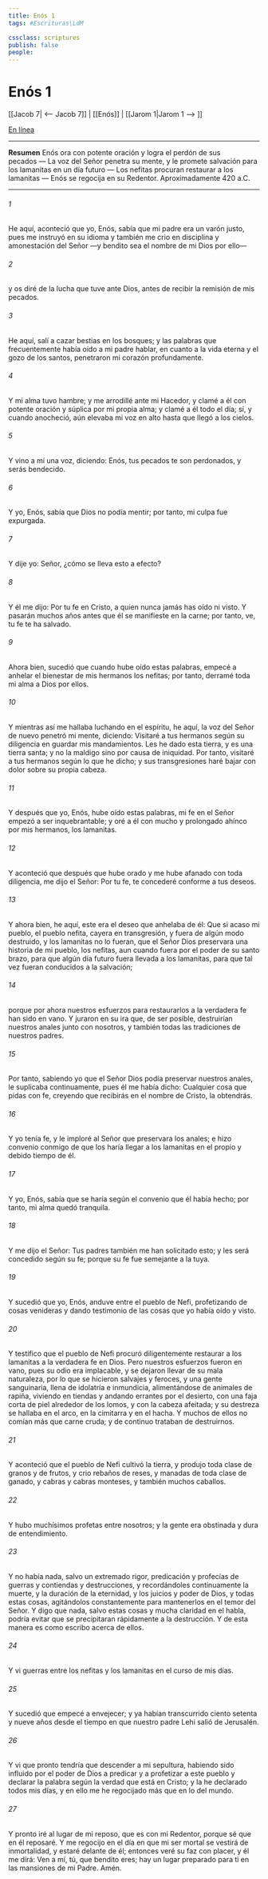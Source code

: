 ```yaml
---
title: Enós 1
tags: #Escrituras\LdM

cssclass: scriptures
publish: false
people:
---
```


# Enós 1
[[Jacob 7| <-- Jacob 7]] | [[Enós]] | [[Jarom 1|Jarom 1 --> ]]

[En línea](https://churchofjesuschrist.org/study/scriptures/bofm/enos/1?lang=spa)

---
__Resumen__
Enós ora con potente oración y logra el perdón de sus pecados — La voz del Señor penetra su mente, y le promete salvación para los lamanitas en un día futuro — Los nefitas procuran restaurar a los lamanitas — Enós se regocija en su Redentor. Aproximadamente 420 a.C.

---
###### 1 
He aquí, aconteció que yo, Enós, sabía que mi padre era un varón justo, pues me instruyó en su idioma y también me crio en disciplina y amonestación del Señor —y bendito sea el nombre de mi Dios por ello—

###### 2 
y os diré de la lucha que tuve ante Dios, antes de recibir la remisión de mis pecados.

###### 3 
He aquí, salí a cazar bestias en los bosques; y las palabras que frecuentemente había oído a mi padre hablar, en cuanto a la vida eterna y el gozo de los santos, penetraron mi corazón profundamente.

###### 4 
Y mi alma tuvo hambre; y me arrodillé ante mi Hacedor, y clamé a él con potente oración y súplica por mi propia alma; y clamé a él todo el día; sí, y cuando anocheció, aún elevaba mi voz en alto hasta que llegó a los cielos.

###### 5 
Y vino a mí una voz, diciendo: Enós, tus pecados te son perdonados, y serás bendecido.

###### 6 
Y yo, Enós, sabía que Dios no podía mentir; por tanto, mi culpa fue expurgada.

###### 7 
Y dije yo: Señor, ¿cómo se lleva esto a efecto?

###### 8 
Y él me dijo: Por tu fe en Cristo, a quien nunca jamás has oído ni visto. Y pasarán muchos años antes que él se manifieste en la carne; por tanto, ve, tu fe te ha salvado.

###### 9 
Ahora bien, sucedió que cuando hube oído estas palabras, empecé a anhelar el bienestar de mis hermanos los nefitas; por tanto, derramé toda mi alma a Dios por ellos.

###### 10 
Y mientras así me hallaba luchando en el espíritu, he aquí, la voz del Señor de nuevo penetró mi mente, diciendo: Visitaré a tus hermanos según su diligencia en guardar mis mandamientos. Les he dado esta tierra, y es una tierra santa; y no la maldigo sino por causa de iniquidad. Por tanto, visitaré a tus hermanos según lo que he dicho; y sus transgresiones haré bajar con dolor sobre su propia cabeza.

###### 11 
Y después que yo, Enós, hube oído estas palabras, mi fe en el Señor empezó a ser inquebrantable; y oré a él con mucho y prolongado ahínco por mis hermanos, los lamanitas.

###### 12 
Y aconteció que después que hube orado y me hube afanado con toda diligencia, me dijo el Señor: Por tu fe, te concederé conforme a tus deseos.

###### 13 
Y ahora bien, he aquí, este era el deseo que anhelaba de él: Que si acaso mi pueblo, el pueblo nefita, cayera en transgresión, y fuera de algún modo destruido, y los lamanitas no lo fueran, que el Señor Dios preservara una historia de mi pueblo, los nefitas, aun cuando fuera por el poder de su santo brazo, para que algún día futuro fuera llevada a los lamanitas, para que tal vez fueran conducidos a la salvación;

###### 14 
porque por ahora nuestros esfuerzos para restaurarlos a la verdadera fe han sido en vano. Y juraron en su ira que, de ser posible, destruirían nuestros anales junto con nosotros, y también todas las tradiciones de nuestros padres.

###### 15 
Por tanto, sabiendo yo que el Señor Dios podía preservar nuestros anales, le suplicaba continuamente, pues él me había dicho: Cualquier cosa que pidas con fe, creyendo que recibirás en el nombre de Cristo, la obtendrás.

###### 16 
Y yo tenía fe, y le imploré al Señor que preservara los anales; e hizo convenio conmigo de que los haría llegar a los lamanitas en el propio y debido tiempo de él.

###### 17 
Y yo, Enós, sabía que se haría según el convenio que él había hecho; por tanto, mi alma quedó tranquila.

###### 18 
Y me dijo el Señor: Tus padres también me han solicitado esto; y les será concedido según su fe; porque su fe fue semejante a la tuya.

###### 19 
Y sucedió que yo, Enós, anduve entre el pueblo de Nefi, profetizando de cosas venideras y dando testimonio de las cosas que yo había oído y visto.

###### 20 
Y testifico que el pueblo de Nefi procuró diligentemente restaurar a los lamanitas a la verdadera fe en Dios. Pero nuestros esfuerzos fueron en vano, pues su odio era implacable, y se dejaron llevar de su mala naturaleza, por lo que se hicieron salvajes y feroces, y una gente sanguinaria, llena de idolatría e inmundicia, alimentándose de animales de rapiña, viviendo en tiendas y andando errantes por el desierto, con una faja corta de piel alrededor de los lomos, y con la cabeza afeitada; y su destreza se hallaba en el arco, en la cimitarra y en el hacha. Y muchos de ellos no comían más que carne cruda; y de continuo trataban de destruirnos.

###### 21 
Y aconteció que el pueblo de Nefi cultivó la tierra, y produjo toda clase de granos y de frutos, y crio rebaños de reses, y manadas de toda clase de ganado, y cabras y cabras monteses, y también muchos caballos.

###### 22 
Y hubo muchísimos profetas entre nosotros; y la gente era obstinada y dura de entendimiento.

###### 23 
Y no había nada, salvo un extremado rigor, predicación y profecías de guerras y contiendas y destrucciones, y recordándoles continuamente la muerte, y la duración de la eternidad, y los juicios y poder de Dios, y todas estas cosas, agitándolos constantemente para mantenerlos en el temor del Señor. Y digo que nada, salvo estas cosas y mucha claridad en el habla, podría evitar que se precipitaran rápidamente a la destrucción. Y de esta manera es como escribo acerca de ellos.

###### 24 
Y vi guerras entre los nefitas y los lamanitas en el curso de mis días.

###### 25 
Y sucedió que empecé a envejecer; y ya habían transcurrido ciento setenta y nueve años desde el tiempo en que nuestro padre Lehi salió de Jerusalén.

###### 26 
Y vi que pronto tendría que descender a mi sepultura, habiendo sido influido por el poder de Dios a predicar y a profetizar a este pueblo y declarar la palabra según la verdad que está en Cristo; y la he declarado todos mis días, y en ello me he regocijado más que en lo del mundo.

###### 27 
Y pronto iré al lugar de mi reposo, que es con mi Redentor, porque sé que en él reposaré. Y me regocijo en el día en que mi ser mortal se vestirá de inmortalidad, y estaré delante de él; entonces veré su faz con placer, y él me dirá: Ven a mí, tú, que bendito eres; hay un lugar preparado para ti en las mansiones de mi Padre. Amén.

